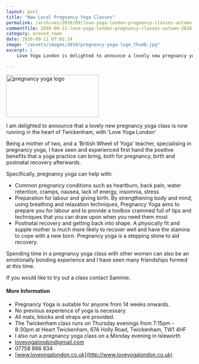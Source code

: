 ```yaml
---
layout: post
title: "New Local Pregnancy Yoga Classes"
permalink: /archives/2016/09/love-yoga-london-pregnancy-classes-autumn-2016.html
commentfile: 2016-09-11-love-yoga-london-pregnancy-classes-autumn-2016
category: around_town
date: 2016-09-11 07:01:14
image: "/assets/images/2016/pregnancy-yoga-logo_thumb.jpg"
excerpt: |
    Love Yoga London is delighted to announce a lovely new pregnancy yoga class is now running in the  heart of Twickenham.

---
```


<a href="/assets/images/2016/pregnancy-yoga-logo.jpg" title="See larger version of - pregnancy yoga logo"><img src="/assets/images/2016/pregnancy-yoga-logo_thumb.jpg" width="250" height="115" alt="pregnancy yoga logo" class="photo right" /></a>

I am delighted to announce that a lovely new pregnancy yoga class is now running in the heart of Twickenham, with 'Love Yoga London'

Being a mother of two, and a 'British Wheel of Yoga' teacher, specialising in pregnancy yoga, I have seen and experienced first hand the positive benefits that a yoga practice can bring, both for pregnancy, birth and postnatal recovery afterwards.

Specifically, pregnancy yoga can help with:

-   Common pregnancy conditions such as heartburn, back pain, water retention, cramps, nausea, lack of energy, insomnia, stress
-   Preparation for labour and giving birth. By strengthening body and mind, using breathing and relaxation techniques, Pregnancy Yoga aims to prepare you for labour and to provide a toolbox crammed full of tips and techniques that you can draw upon when you need them most
-   Postnatal recovery and getting back into shape. A physically fit and supple mother is much more likely to recover well and have the stamina to cope with a new born. Pregnancy yoga is a stepping stone to aid recovery.

Spending time in a pregnancy yoga class with other women can also be an emotionally bonding experience and I have seen many friendships formed at this time.

If you would like to try out a class contact Sammie.

#### More Information

-   Pregnancy Yoga is suitable for anyone from 14 weeks onwards.
-   No previous experience of yoga is necessary.
-   All mats, blocks and straps are provided.
-   The Twickenham class runs on Thursday evenings from 7:15pm - 8:30pm at Heart Twickenham, 67A Holly Road, Twickenham, TW1 4HF
-   I also run a pregnancy yoga class on a Monday evening in Isleworth
-   <loveyogalondon@gmail.com>
-   07758 866 834
-   [www.loveyogalondon.co.uk](http://www.loveyogalondon.co.uk)
